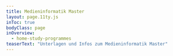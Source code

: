 ```yaml
---
title: Medieninformatik Master
layout: page.11ty.js
inToc: true
bodyClass: page
inOverview:
  - home-study-programmes
teaserText: "Unterlagen und Infos zum Medieninformatik Master"
---
```


<snippet type="toc" id="table-of-content-master" search="master"></snippet>
